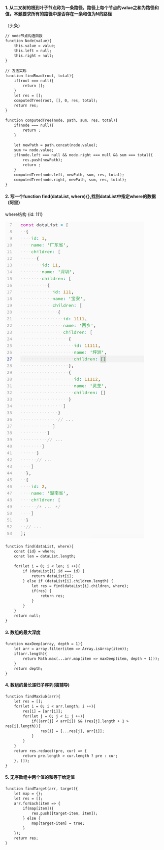 #### 1. 从二叉树的根到叶子节点称为一条路径，路径上每个节点的value之和为路径和值，本题要求所有的路径中是否存在一条和值为N的路径
（头条）
```
// node节点构造函数
function Node(value){
    this.value = value;
    this.left = null;
    this.right = null;
}

// 方法实现
function findRoad(root, total){
    if(root === null){
        return [];
    }
    let res = [];
    computedTree(root, [], 0, res, total);
    return res;
}

function computedTree(node, path, sum, res, total){
    if(node === null){
        return ;
    }

    let newPath = path.concat(node.value);
    sum += node.value;
    if(node.left === null && node.right === null && sum === total){
        res.push(newPath);
        return ;
    }
    computedTree(node.left, newPath, sum, res, total);
    computedTree(node.right, newPath, sum, res, total);
}
```
#### 2. 写一个function find(dataList, where){},找到dataList中指定where的数据（阿里）
where结构 {id: 111}

![](images/findWhere.png)
```
function find(dataList, where){
    const {id} = where;
    const len = dataList.length;

    for(let i = 0; i < len; i ++){
        if (dataList[i].id === id) {
            return dataList[i];
        } else if (dataList[i].children.length) {
            let res = find(dataList[i].children, where);
            if(res) {
                return res;
            }
        }
    }
    return null;
}
```

#### 3. 数组的最大深度
    function maxDeep(array, depth = 1){
        let arr = array.filter(item => Array.isArray(item));
        if(arr.length){
            return Math.max(...arr.map(item => maxDeep(item, depth + 1)));
        }
        return depth;
    }
    
#### 4. 数组的最长递归子序列(猿辅导)
    function findMaxSub(arr){
        let res = [];
        for(let i = 0; i < arr.length; i ++){
            res[i] = [arr[i]];
            for(let j = 0; j < i; j ++){
                if((arr[j] < arr[i]) && (res[j].length + 1 > res[i].length)){
                    res[i] = [...res[j], arr[i]];
                }
            }
        }
        return res.reduce((pre, cur) => {
            return pre.length > cur.length ? pre : cur;
        }, []);
    }

#### 5. 无序数组中两个值的和等于给定值
    function findTarget(arr, target){
        let map = {};
        let res = [];
        arr.forEach(item => {
            if(map[item]){
                res.push([target-item, item]);
            } else {
                map[target-item] = true;
            }
        });
        return res;
    }